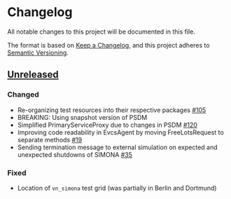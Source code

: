 # Changelog
All notable changes to this project will be documented in this file.

The format is based on [Keep a Changelog](https://keepachangelog.com/en/1.0.0/),
and this project adheres to [Semantic Versioning](https://semver.org/spec/v2.0.0.html).

## [Unreleased]
### Changed
- Re-organizing test resources into their respective packages [#105](https://github.com/ie3-institute/simona/issues/105)
- BREAKING: Using snapshot version of PSDM
- Simplified PrimaryServiceProxy due to changes in PSDM [#120](https://github.com/ie3-institute/simona/issues/120)
- Improving code readability in EvcsAgent by moving FreeLotsRequest to separate methods [#19](https://github.com/ie3-institute/simona/issues/19)
- Sending termination message to external simulation on expected and unexpected shutdowns of SIMONA [#35](https://github.com/ie3-institute/simona/issues/35)

### Fixed
- Location of `vn_simona` test grid (was partially in Berlin and Dortmund)

[Unreleased]: https://github.com/ie3-institute/simona/compare/a14a093239f58fca9b2b974712686b33e5e5f939...HEAD
